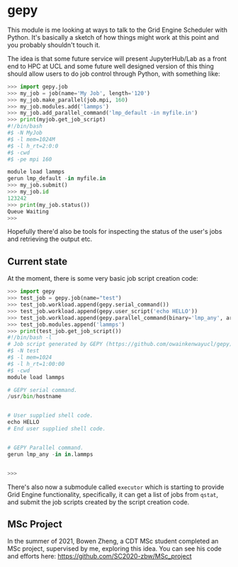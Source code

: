 # gepy

This module is me looking at ways to talk to the Grid Engine Scheduler with Python.  It's basically a sketch of how things might work at this point and you probably shouldn't touch it.

The idea is that some future service will present JupyterHub/Lab as a front end to HPC at UCL and some future well designed version of this thing should allow users to do job control through Python, with something like:

```python
>>> import gepy.job
>>> my_job = job(name='My Job', length='120')
>>> my_job.make_parallel(job.mpi, 160)
>>> my_job.modules.add('lammps')
>>> my_job.add_parallel_command('lmp_default -in myfile.in')
>>> print(myjob.get_job_script)
#!/bin/bash
#$ -N MyJob
#$ -l mem=1024M
#$ -l h_rt=2:0:0
#$ -cwd
#$ -pe mpi 160

module load lammps
gerun lmp_default -in myfile.in
>>> my_job.submit()
>>> my_job.id
123242
>>> print(my_job.status())
Queue Waiting
>>> 
```

Hopefully there'd also be tools for inspecting the status of the user's jobs and retrieving the output etc.

## Current state

At the moment, there is some very basic job script creation code:

```python
>>> import gepy
>>> test_job = gepy.job(name="test")
>>> test_job.workload.append(gepy.serial_command())
>>> test_job.workload.append(gepy.user_script('echo HELLO'))
>>> test_job.workload.append(gepy.parallel_command(binary='lmp_any', args=['-in', 'in.lammps']))
>>> test_job.modules.append('lammps')
>>> print(test_job.get_job_script())
#!/bin/bash -l
# Job script generated by GEPY (https://github.com/owainkenwayucl/gepy)
#$ -N test
#$ -l mem=1024
#$ -l h_rt=1:00:00
#$ -cwd
module load lammps

# GEPY serial command.
/usr/bin/hostname


# User supplied shell code.
echo HELLO
# End user supplied shell code.


# GEPY Parallel command.
gerun lmp_any -in in.lammps


>>> 
```

There's also now a submodule called `executor` which is starting to provide Grid Engine functionality, specifically, it can get a list of jobs from `qstat`, and submit the job scripts created by the script creation code.

## MSc Project

In the summer of 2021, Bowen Zheng, a CDT MSc student completed an MSc project, supervised by me, exploring this idea.  You can see his code and efforts here: https://github.com/SC2020-zbw/MSc_project